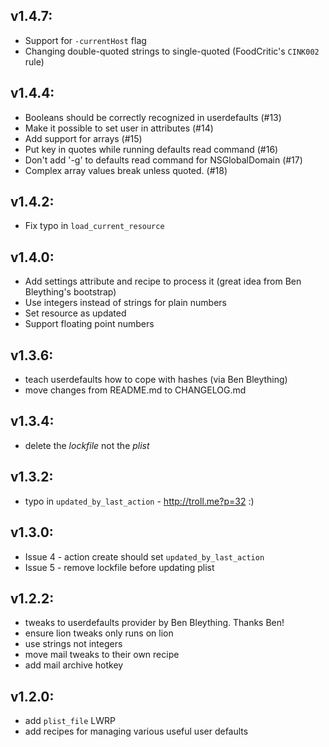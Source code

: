 ## v1.4.7:
* Support for `-currentHost` flag
* Changing double-quoted strings to single-quoted (FoodCritic's `CINK002` rule)

## v1.4.4:

* Booleans should be correctly recognized in userdefaults (#13)
* Make it possible to set user in attributes (#14)
* Add support for arrays (#15)
* Put key in quotes while running defaults read command (#16)
* Don't add '-g' to defaults read command for NSGlobalDomain (#17)
* Complex array values break unless quoted. (#18)

## v1.4.2:

* Fix typo in `load_current_resource`

## v1.4.0:

* Add settings attribute and recipe to process it (great idea from Ben
  Bleything's bootstrap)
* Use integers instead of strings for plain numbers
* Set resource as updated
* Support floating point numbers

## v1.3.6:

* teach userdefaults how to cope with hashes (via Ben Bleything)
* move changes from README.md to CHANGELOG.md

## v1.3.4:

* delete the *lockfile* not the *plist*

## v1.3.2:

* typo in `updated_by_last_action` - http://troll.me?p=32 :)

## v1.3.0:

* Issue 4 - action create should set `updated_by_last_action`
* Issue 5 - remove lockfile before updating plist

## v1.2.2:

* tweaks to userdefaults provider by Ben Bleything. Thanks Ben!
* ensure lion tweaks only runs on lion
* use strings not integers
* move mail tweaks to their own recipe
* add mail archive hotkey

## v1.2.0:

* add `plist_file` LWRP
* add recipes for managing various useful user defaults
